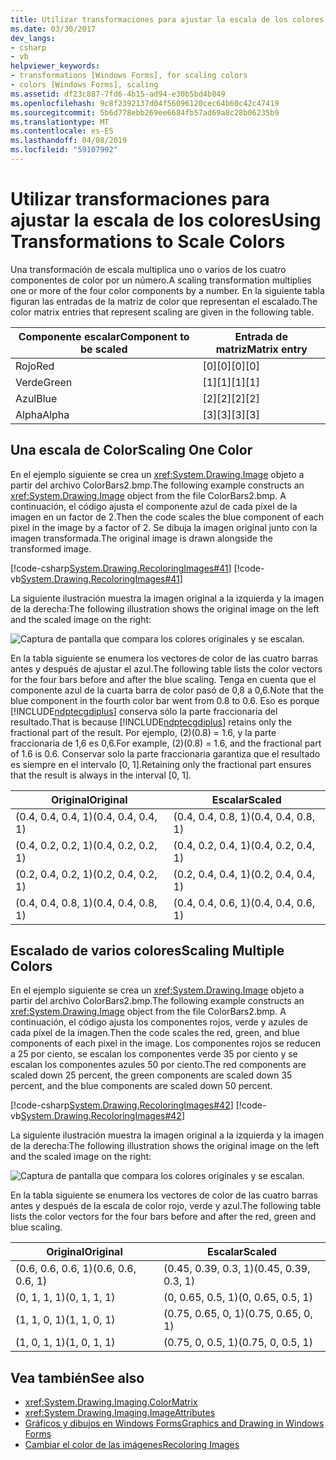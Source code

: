 ```yaml
---
title: Utilizar transformaciones para ajustar la escala de los colores
ms.date: 03/30/2017
dev_langs:
- csharp
- vb
helpviewer_keywords:
- transformations [Windows Forms], for scaling colors
- colors [Windows Forms], scaling
ms.assetid: df23c887-7fd6-4b15-ad94-e30b5bd4b849
ms.openlocfilehash: 9c8f2392137d04f56096120cec64b60c42c47419
ms.sourcegitcommit: 5b6d778ebb269ee6684fb57ad69a8c28b06235b9
ms.translationtype: MT
ms.contentlocale: es-ES
ms.lasthandoff: 04/08/2019
ms.locfileid: "59107992"
---
```

# <a name="using-transformations-to-scale-colors"></a><span data-ttu-id="dc03f-102">Utilizar transformaciones para ajustar la escala de los colores</span><span class="sxs-lookup"><span data-stu-id="dc03f-102">Using Transformations to Scale Colors</span></span>
<span data-ttu-id="dc03f-103">Una transformación de escala multiplica uno o varios de los cuatro componentes de color por un número.</span><span class="sxs-lookup"><span data-stu-id="dc03f-103">A scaling transformation multiplies one or more of the four color components by a number.</span></span> <span data-ttu-id="dc03f-104">En la siguiente tabla figuran las entradas de la matriz de color que representan el escalado.</span><span class="sxs-lookup"><span data-stu-id="dc03f-104">The color matrix entries that represent scaling are given in the following table.</span></span>  
  
|<span data-ttu-id="dc03f-105">Componente escalar</span><span class="sxs-lookup"><span data-stu-id="dc03f-105">Component to be scaled</span></span>|<span data-ttu-id="dc03f-106">Entrada de matriz</span><span class="sxs-lookup"><span data-stu-id="dc03f-106">Matrix entry</span></span>|  
|----------------------------|------------------|  
|<span data-ttu-id="dc03f-107">Rojo</span><span class="sxs-lookup"><span data-stu-id="dc03f-107">Red</span></span>|<span data-ttu-id="dc03f-108">[0][0]</span><span class="sxs-lookup"><span data-stu-id="dc03f-108">[0][0]</span></span>|  
|<span data-ttu-id="dc03f-109">Verde</span><span class="sxs-lookup"><span data-stu-id="dc03f-109">Green</span></span>|<span data-ttu-id="dc03f-110">[1][1]</span><span class="sxs-lookup"><span data-stu-id="dc03f-110">[1][1]</span></span>|  
|<span data-ttu-id="dc03f-111">Azul</span><span class="sxs-lookup"><span data-stu-id="dc03f-111">Blue</span></span>|<span data-ttu-id="dc03f-112">[2][2]</span><span class="sxs-lookup"><span data-stu-id="dc03f-112">[2][2]</span></span>|  
|<span data-ttu-id="dc03f-113">Alpha</span><span class="sxs-lookup"><span data-stu-id="dc03f-113">Alpha</span></span>|<span data-ttu-id="dc03f-114">[3][3]</span><span class="sxs-lookup"><span data-stu-id="dc03f-114">[3][3]</span></span>|  
  
## <a name="scaling-one-color"></a><span data-ttu-id="dc03f-115">Una escala de Color</span><span class="sxs-lookup"><span data-stu-id="dc03f-115">Scaling One Color</span></span>  
 <span data-ttu-id="dc03f-116">En el ejemplo siguiente se crea un <xref:System.Drawing.Image> objeto a partir del archivo ColorBars2.bmp.</span><span class="sxs-lookup"><span data-stu-id="dc03f-116">The following example constructs an <xref:System.Drawing.Image> object from the file ColorBars2.bmp.</span></span> <span data-ttu-id="dc03f-117">A continuación, el código ajusta el componente azul de cada píxel de la imagen en un factor de 2.</span><span class="sxs-lookup"><span data-stu-id="dc03f-117">Then the code scales the blue component of each pixel in the image by a factor of 2.</span></span> <span data-ttu-id="dc03f-118">Se dibuja la imagen original junto con la imagen transformada.</span><span class="sxs-lookup"><span data-stu-id="dc03f-118">The original image is drawn alongside the transformed image.</span></span>  
  
 [!code-csharp[System.Drawing.RecoloringImages#41](~/samples/snippets/csharp/VS_Snippets_Winforms/System.Drawing.RecoloringImages/CS/Class1.cs#41)]
 [!code-vb[System.Drawing.RecoloringImages#41](~/samples/snippets/visualbasic/VS_Snippets_Winforms/System.Drawing.RecoloringImages/VB/Class1.vb#41)]  
  
 <span data-ttu-id="dc03f-119">La siguiente ilustración muestra la imagen original a la izquierda y la imagen de la derecha:</span><span class="sxs-lookup"><span data-stu-id="dc03f-119">The following illustration shows the original image on the left and the scaled image on the right:</span></span>  
  
 ![Captura de pantalla que compara los colores originales y se escalan.](./media/using-transformations-to-scale-colors/four-bar-scale-one-color.png)  
  
 <span data-ttu-id="dc03f-121">En la tabla siguiente se enumera los vectores de color de las cuatro barras antes y después de ajustar el azul.</span><span class="sxs-lookup"><span data-stu-id="dc03f-121">The following table lists the color vectors for the four bars before and after the blue scaling.</span></span> <span data-ttu-id="dc03f-122">Tenga en cuenta que el componente azul de la cuarta barra de color pasó de 0,8 a 0,6.</span><span class="sxs-lookup"><span data-stu-id="dc03f-122">Note that the blue component in the fourth color bar went from 0.8 to 0.6.</span></span> <span data-ttu-id="dc03f-123">Eso es porque [!INCLUDE[ndptecgdiplus](../../../../includes/ndptecgdiplus-md.md)] conserva sólo la parte fraccionaria del resultado.</span><span class="sxs-lookup"><span data-stu-id="dc03f-123">That is because [!INCLUDE[ndptecgdiplus](../../../../includes/ndptecgdiplus-md.md)] retains only the fractional part of the result.</span></span> <span data-ttu-id="dc03f-124">Por ejemplo, (2)(0.8) = 1.6, y la parte fraccionaria de 1,6 es 0,6.</span><span class="sxs-lookup"><span data-stu-id="dc03f-124">For example, (2)(0.8) = 1.6, and the fractional part of 1.6 is 0.6.</span></span> <span data-ttu-id="dc03f-125">Conservar solo la parte fraccionaria garantiza que el resultado es siempre en el intervalo [0, 1].</span><span class="sxs-lookup"><span data-stu-id="dc03f-125">Retaining only the fractional part ensures that the result is always in the interval [0, 1].</span></span>  
  
|<span data-ttu-id="dc03f-126">Original</span><span class="sxs-lookup"><span data-stu-id="dc03f-126">Original</span></span>|<span data-ttu-id="dc03f-127">Escalar</span><span class="sxs-lookup"><span data-stu-id="dc03f-127">Scaled</span></span>|  
|--------------|------------|  
|<span data-ttu-id="dc03f-128">(0.4, 0.4, 0.4, 1)</span><span class="sxs-lookup"><span data-stu-id="dc03f-128">(0.4, 0.4, 0.4, 1)</span></span>|<span data-ttu-id="dc03f-129">(0.4, 0.4, 0.8, 1)</span><span class="sxs-lookup"><span data-stu-id="dc03f-129">(0.4, 0.4, 0.8, 1)</span></span>|  
|<span data-ttu-id="dc03f-130">(0.4, 0.2, 0.2, 1)</span><span class="sxs-lookup"><span data-stu-id="dc03f-130">(0.4, 0.2, 0.2, 1)</span></span>|<span data-ttu-id="dc03f-131">(0.4, 0.2, 0.4, 1)</span><span class="sxs-lookup"><span data-stu-id="dc03f-131">(0.4, 0.2, 0.4, 1)</span></span>|  
|<span data-ttu-id="dc03f-132">(0.2, 0.4, 0.2, 1)</span><span class="sxs-lookup"><span data-stu-id="dc03f-132">(0.2, 0.4, 0.2, 1)</span></span>|<span data-ttu-id="dc03f-133">(0.2, 0.4, 0.4, 1)</span><span class="sxs-lookup"><span data-stu-id="dc03f-133">(0.2, 0.4, 0.4, 1)</span></span>|  
|<span data-ttu-id="dc03f-134">(0.4, 0.4, 0.8, 1)</span><span class="sxs-lookup"><span data-stu-id="dc03f-134">(0.4, 0.4, 0.8, 1)</span></span>|<span data-ttu-id="dc03f-135">(0.4, 0.4, 0.6, 1)</span><span class="sxs-lookup"><span data-stu-id="dc03f-135">(0.4, 0.4, 0.6, 1)</span></span>|  
  
## <a name="scaling-multiple-colors"></a><span data-ttu-id="dc03f-136">Escalado de varios colores</span><span class="sxs-lookup"><span data-stu-id="dc03f-136">Scaling Multiple Colors</span></span>  
 <span data-ttu-id="dc03f-137">En el ejemplo siguiente se crea un <xref:System.Drawing.Image> objeto a partir del archivo ColorBars2.bmp.</span><span class="sxs-lookup"><span data-stu-id="dc03f-137">The following example constructs an <xref:System.Drawing.Image> object from the file ColorBars2.bmp.</span></span> <span data-ttu-id="dc03f-138">A continuación, el código ajusta los componentes rojos, verde y azules de cada píxel de la imagen.</span><span class="sxs-lookup"><span data-stu-id="dc03f-138">Then the code scales the red, green, and blue components of each pixel in the image.</span></span> <span data-ttu-id="dc03f-139">Los componentes rojos se reducen a 25 por ciento, se escalan los componentes verde 35 por ciento y se escalan los componentes azules 50 por ciento.</span><span class="sxs-lookup"><span data-stu-id="dc03f-139">The red components are scaled down 25 percent, the green components are scaled down 35 percent, and the blue components are scaled down 50 percent.</span></span>  
  
 [!code-csharp[System.Drawing.RecoloringImages#42](~/samples/snippets/csharp/VS_Snippets_Winforms/System.Drawing.RecoloringImages/CS/Class1.cs#42)]
 [!code-vb[System.Drawing.RecoloringImages#42](~/samples/snippets/visualbasic/VS_Snippets_Winforms/System.Drawing.RecoloringImages/VB/Class1.vb#42)]  
  
 <span data-ttu-id="dc03f-140">La siguiente ilustración muestra la imagen original a la izquierda y la imagen de la derecha:</span><span class="sxs-lookup"><span data-stu-id="dc03f-140">The following illustration shows the original image on the left and the scaled image on the right:</span></span>  
  
 ![Captura de pantalla que compara los colores originales y se escalan.](./media/using-transformations-to-scale-colors/four-bar-scale-multiple-colors.png)  
  
 <span data-ttu-id="dc03f-142">En la tabla siguiente se enumera los vectores de color de las cuatro barras antes y después de la escala de color rojo, verde y azul.</span><span class="sxs-lookup"><span data-stu-id="dc03f-142">The following table lists the color vectors for the four bars before and after the red, green and blue scaling.</span></span>  
  
|<span data-ttu-id="dc03f-143">Original</span><span class="sxs-lookup"><span data-stu-id="dc03f-143">Original</span></span>|<span data-ttu-id="dc03f-144">Escalar</span><span class="sxs-lookup"><span data-stu-id="dc03f-144">Scaled</span></span>|  
|--------------|------------|  
|<span data-ttu-id="dc03f-145">(0.6, 0.6, 0.6, 1)</span><span class="sxs-lookup"><span data-stu-id="dc03f-145">(0.6, 0.6, 0.6, 1)</span></span>|<span data-ttu-id="dc03f-146">(0.45, 0.39, 0.3, 1)</span><span class="sxs-lookup"><span data-stu-id="dc03f-146">(0.45, 0.39, 0.3, 1)</span></span>|  
|<span data-ttu-id="dc03f-147">(0, 1, 1, 1)</span><span class="sxs-lookup"><span data-stu-id="dc03f-147">(0, 1, 1, 1)</span></span>|<span data-ttu-id="dc03f-148">(0, 0.65, 0.5, 1)</span><span class="sxs-lookup"><span data-stu-id="dc03f-148">(0, 0.65, 0.5, 1)</span></span>|  
|<span data-ttu-id="dc03f-149">(1, 1, 0, 1)</span><span class="sxs-lookup"><span data-stu-id="dc03f-149">(1, 1, 0, 1)</span></span>|<span data-ttu-id="dc03f-150">(0.75, 0.65, 0, 1)</span><span class="sxs-lookup"><span data-stu-id="dc03f-150">(0.75, 0.65, 0, 1)</span></span>|  
|<span data-ttu-id="dc03f-151">(1, 0, 1, 1)</span><span class="sxs-lookup"><span data-stu-id="dc03f-151">(1, 0, 1, 1)</span></span>|<span data-ttu-id="dc03f-152">(0.75, 0, 0.5, 1)</span><span class="sxs-lookup"><span data-stu-id="dc03f-152">(0.75, 0, 0.5, 1)</span></span>|  
  
## <a name="see-also"></a><span data-ttu-id="dc03f-153">Vea también</span><span class="sxs-lookup"><span data-stu-id="dc03f-153">See also</span></span>

- <xref:System.Drawing.Imaging.ColorMatrix>
- <xref:System.Drawing.Imaging.ImageAttributes>
- [<span data-ttu-id="dc03f-154">Gráficos y dibujos en Windows Forms</span><span class="sxs-lookup"><span data-stu-id="dc03f-154">Graphics and Drawing in Windows Forms</span></span>](graphics-and-drawing-in-windows-forms.md)
- [<span data-ttu-id="dc03f-155">Cambiar el color de las imágenes</span><span class="sxs-lookup"><span data-stu-id="dc03f-155">Recoloring Images</span></span>](recoloring-images.md)
